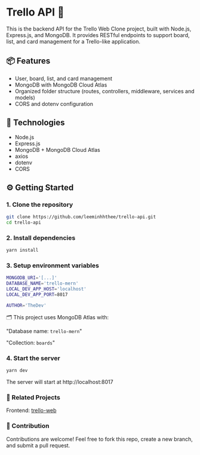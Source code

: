 # Trello API 🧩

This is the backend API for the Trello Web Clone project, built with Node.js, Express.js, and MongoDB. It provides RESTful endpoints to support board, list, and card management for a Trello-like application.

## 📦 Features

- User, board, list, and card management
- MongoDB with MongoDB Cloud Atlas
- Organized folder structure (routes, controllers, middleware, services and models)
- CORS and dotenv configuration

## 🚀 Technologies

- Node.js
- Express.js
- MongoDB + MongoDB Cloud Atlas
- axios
- dotenv
- CORS

## ⚙️ Getting Started

### 1. Clone the repository

```bash
git clone https://github.com/leeminhhthee/trello-api.git
cd trello-api
```

### 2. Install dependencies

```bash
yarn install
```

### 3. Setup environment variables

```bash
MONGODB_URI='[...]'
DATABASE_NAME='trello-mern'
LOCAL_DEV_APP_HOST='localhost'
LOCAL_DEV_APP_PORT=8017

AUTHOR='TheDev'
```
🗂️ This project uses MongoDB Atlas with:

"Database name: `trello-mern`"

"Collection: `boards`"

### 4. Start the server

```bash
yarn dev
```
The server will start at http://localhost:8017

### 📌 Related Projects

Frontend: [trello-web](https://github.com/leeminhhthee/trello-web)

### 🤝 Contribution
Contributions are welcome! Feel free to fork this repo, create a new branch, and submit a pull request.